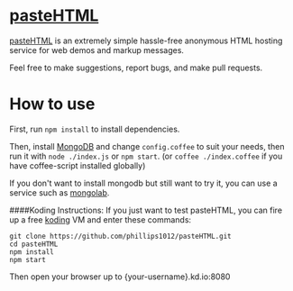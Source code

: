 [pasteHTML](http://pasteht.ml/)
=========
[pasteHTML](http://pasteht.ml/) is an extremely simple hassle-free anonymous HTML hosting service for web demos and markup messages.

Feel free to make suggestions, report bugs, and make pull requests.

How to use
=========
First, run `npm install` to install dependencies.

Then, install [MongoDB](http://www.mongodb.org/) and change `config.coffee` to suit your needs, then run it with `node ./index.js` or `npm start`. (or `coffee ./index.coffee` if you have coffee-script installed globally)

If you don't want to install mongodb but still want to try it, you can use a service such as [mongolab](https://mongolab.com/).

####Koding Instructions:
If you just want to test pasteHTML, you can fire up a free [koding](http://koding.com/) VM and enter these commands:

    git clone https://github.com/phillips1012/pasteHTML.git
    cd pasteHTML
    npm install
    npm start

Then open your browser up to {your-username}.kd.io:8080
